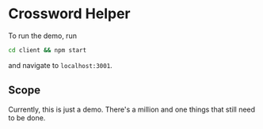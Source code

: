 # Crossword Helper

To run the demo, run

```bash
cd client && npm start
```

and navigate to `localhost:3001`.

## Scope

Currently, this is just a demo. There's a million and one things that still need to be done.
